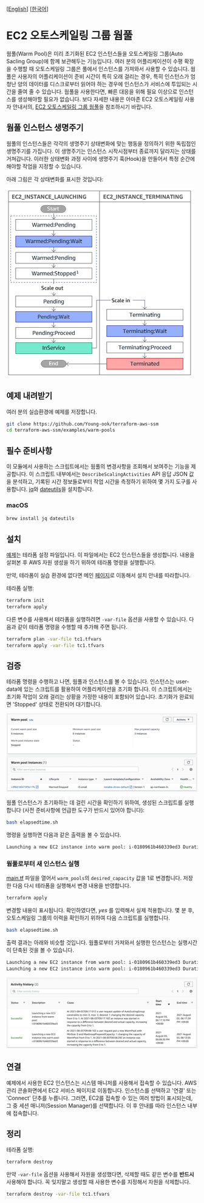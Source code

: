 [[English](README.md)] [[한국어](README.ko.md)]

# EC2 오토스케일링 그룹 웜풀
웜풀(Warm Pool)은 미리 초기화된 EC2 인스턴스들을 오토스케일링 그룹(Auto Sacling Group)에 함께 보관해두는 기능입니다. 여러 분의 어플리케이션이 수평 확장을 수행할 때 오토스케일링 그룹은 풀에서 인스턴스를 가져와서 사용할 수 있습니다. 웜풀은 사용자의 어플리케이션이 준비 시간이 특히 오래 걸리는 경우, 특히 인스턴스가 엄청난 양의 데이터를 디스크로부터 읽어야 하는 경우에 인스턴스가 서비스에 투입되는 시간을 줄여 줄 수 있습니다. 웜풀을 사용한다면, 빠른 대응을 위해 필요 이상으로 인스턴스를 생성해야할 필요가 없습니다. 보다 자세한 내용은 아마존 EC2 오토스케일링 사용자 안내서의, [EC2 오토스케일링 그룹 웜풀](https://docs.aws.amazon.com/autoscaling/ec2/userguide/ec2-auto-scaling-warm-pools.html)을 참조하시기 바랍니다.

## 웜풀 인스턴스 생명주기
웜풀의 인스턴스들은 각각의 생명주기 상태변화에 맞는 행동을 정의하기 위한 독립접인 생명주기를 가집니다. 이 생명주기는 인스턴스 시작시점부터 종료까지 달라지는 상태를 거쳐갑니다. 이러한 상태변화 과정 사이에 생명주기 훅(Hook)을 만들어서 특정 순간에 해야할 작업을 지정할 수 있습니다.

아래 그림은 각 상태변화를 표시한 것입니다:

![aws-asg-wp-lifecycle](../../images/aws-asg-wp-lifecycle.png)

## 예제 내려받기
여러 분의 실습환경에 예제를 저장합니다.
```sh
git clone https://github.com/Young-ook/terraform-aws-ssm
cd terraform-aws-ssm/examples/warm-pools
```

## 필수 준비사항
이 모듈에서 사용하는 스크립트에서는 웜풀의 변경사항을 조회해서 보여주는 기능을 제공합니다. 이 스크립트 내부에서는 `DescribeScalingActivities` API 응답 JSON 값을 분석하고, 기록된 시간 정보들로부터 작업 시간을 측정하기 위하여 몇 가지 도구를 사용합니다. [jq](https://stedolan.github.io/jq/download/)와 [dateutils](http://www.fresse.org/dateutils/)을 설치합니다.

### macOS
```sh
brew install jq dateutils
```

## 설치
[예제](https://github.com/Young-ook/terraform-aws-ssm/blob/main/examples/warm-pools/main.tf)는 테라폼 설정 파일입니다. 이 파일에서는 EC2 인스턴스들을 생성합니다. 내용을 살펴본 후 AWS 자원 생성을 하기 위하여 테라폼 명령을 실행합니다.

만약, 테라폼이 실습 환경에 없다면 메인 [페이지](https://github.com/Young-ook/terraform-aws-ssm)로 이동해서 설치 안내를 따라합니다.

테라폼 실행:
```sh
terraform init
terraform apply
```
다른 변수를 사용해서 테라폼을 실행하려면 `-var-file` 옵션을 사용할 수 있습니다. 다음과 같이 테라폼 명령을 수행할 때 추가해 주면 됩니다.
```sh
terraform plan -var-file tc1.tfvars
terraform apply -var-file tc1.tfvars
```

## 검증
테라폼 명령을 수행하고 나면, 웜풀과 인스턴스를 볼 수 있습니다. 인스턴스는 user-data에 있는 스크립트를 활용하여 어플리케이션을 초기화 합니다. 이 스크립트에서는 초기화 작업이 오래 걸리는 상황을 가정한 내용이 포함되어 있습니다. 초기화가 완료되면 'Stopped' 상태로 전환되어 대기합니다.

![aws-asg-wp-stopped](../../images/aws-asg-wp-stopped.png)

웜풀 인스턴스가 초기화하는 데 걸린 시간을 확인하기 위하여, 생성된 스크립트를 실행합니다 (사전 준비사항에 언급한 도구가 반드시 있어야 합니다):
```sh
bash elapsedtime.sh
```
명령을 실행하면 다음과 같은 출력을 볼 수 있습니다.
```sh
Launching a new EC2 instance into warm pool: i-0180961b460339ed3 Duration: 215s
```

### 웜풀로부터 새 인스턴스 실행
[main.tf](https://github.com/Young-ook/terraform-aws-ssm/blob/main/examples/warm-pools/main.tf) 파일을 열어서 `warm_pools`의 `desired_capacity` 값을 1로 변경합니다. 저장한 다음 다시 테라폼을 실행해서 변경 내용을 반영합니다.
```sh
terraform apply
```
변경할 내용이 표시됩니다. 확인하였다면, *yes* 를 입력해서 실제 적용합니다. 몇 분 후, 오토스케일링 그룹의 이력을 확인하기 위하여 다음 스크립트를 실행합니다.
```sh
bash elapsedtime.sh
```
출력 결과는 아래와 비슷할 것입니다. 웜풀로부터 가져와서 실행한 인스턴스는 실행시간이 단축된 것을 볼 수 있습니다.
```sh
Launching a new EC2 instance from warm pool: i-0180961b460339ed3 Duration: 19s
Launching a new EC2 instance into warm pool: i-0180961b460339ed3 Duration: 215s
```

![aws-asg-activity-history](../../images/aws-asg-activity-history.png)

## 연결
예제에서 사용한 EC2 인스턴스는 시스템 매니저를 사용해서 접속할 수 있습니다. AWS 관리 콘솔화면에서 EC2 서비스 페이지로 이동합니다. 인스턴스를 선택하고 '연결' 또는 'Connect' 단추를 누릅니다. 그러면, EC2를 접속할 수 있는 여러 방법이 표시되는데, 그 중 세션 매니저(Session Manager)를 선택합니다. 이 후 안내를 따라 인스턴스 내부에 접속합니다.

## 정리
테라폼 실행:
```sh
terraform destroy
```
만약 `-var-file` 옵션을 사용해서 자원을 생성했다면, 삭제할 때도 같은 변수를 **반드시** 사용해야 합니다. 꼭 잊지말고 생성할 때 사용한 변수를 지정해서 자원을 삭제합니다.
```sh
terraform destroy -var-file tc1.tfvars
```
